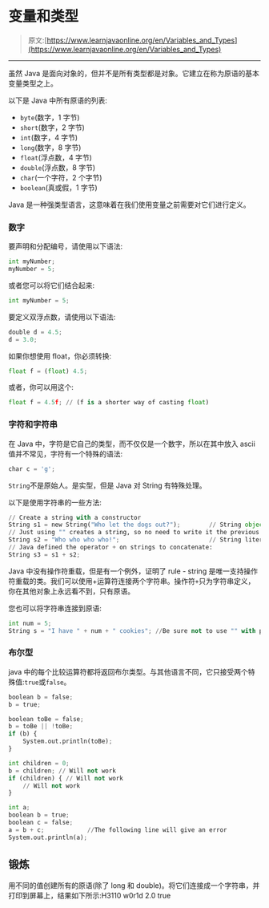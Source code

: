 # 变量和类型

> 原文:[https://www.learnjavaonline.org/en/Variables_and_Types](https://www.learnjavaonline.org/en/Variables_and_Types)

* * *

虽然 Java 是面向对象的，但并不是所有类型都是对象。它建立在称为原语的基本变量类型之上。

以下是 Java 中所有原语的列表:

*   `byte`(数字，1 字节)
*   `short`(数字，2 字节)
*   `int`(数字，4 字节)
*   `long`(数字，8 字节)
*   `float`(浮点数，4 字节)
*   `double`(浮点数，8 字节)
*   `char`(一个字符，2 个字节)
*   `boolean`(真或假，1 字节)

Java 是一种强类型语言，这意味着在我们使用变量之前需要对它们进行定义。

### 数字

要声明和分配编号，请使用以下语法:

```py
int myNumber;
myNumber = 5; 
```

或者您可以将它们结合起来:

```py
int myNumber = 5; 
```

要定义双浮点数，请使用以下语法:

```py
double d = 4.5;
d = 3.0; 
```

如果你想使用 float，你必须转换:

```py
float f = (float) 4.5; 
```

或者，你可以用这个:

```py
float f = 4.5f; // (f is a shorter way of casting float) 
```

### 字符和字符串

在 Java 中，字符是它自己的类型，而不仅仅是一个数字，所以在其中放入 ascii 值并不常见，字符有一个特殊的语法:

```py
char c = 'g'; 
```

`String`不是原始人。是实型，但是 Java 对 String 有特殊处理。

以下是使用字符串的一些方法:

```py
// Create a string with a constructor
String s1 = new String("Who let the dogs out?");        // String object stored in heap memory
// Just using "" creates a string, so no need to write it the previous way.
String s2 = "Who who who who!";                         // String literal stored in String pool
// Java defined the operator + on strings to concatenate:
String s3 = s1 + s2; 
```

Java 中没有操作符重载，但是有一个例外，证明了 rule - string 是唯一支持操作符重载的类。我们可以使用+运算符连接两个字符串。操作符`+`只为字符串定义，你在其他对象上永远看不到，只有原语。

您也可以将字符串连接到原语:

```py
int num = 5;
String s = "I have " + num + " cookies"; //Be sure not to use "" with primitives. 
```

### 布尔型

java 中的每个比较运算符都将返回布尔类型。与其他语言不同，它只接受两个特殊值:`true`或`false`。

```py
boolean b = false;
b = true;

boolean toBe = false;
b = toBe || !toBe;
if (b) {
    System.out.println(toBe);
}

int children = 0;
b = children; // Will not work
if (children) { // Will not work
    // Will not work
}

int a;
boolean b = true; 
boolean c = false; 
a = b + c;            //The following line will give an error
System.out.println(a); 
```

## 锻炼

用不同的值创建所有的原语(除了 long 和 double)。将它们连接成一个字符串，并打印到屏幕上，结果如下所示:H3110 w0r1d 2.0 true